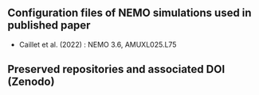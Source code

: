 ## Configuration files of NEMO simulations used in published paper

* Caillet et al. (2022) : NEMO 3.6, AMUXL025.L75

## Preserved repositories and associated DOI (Zenodo)


